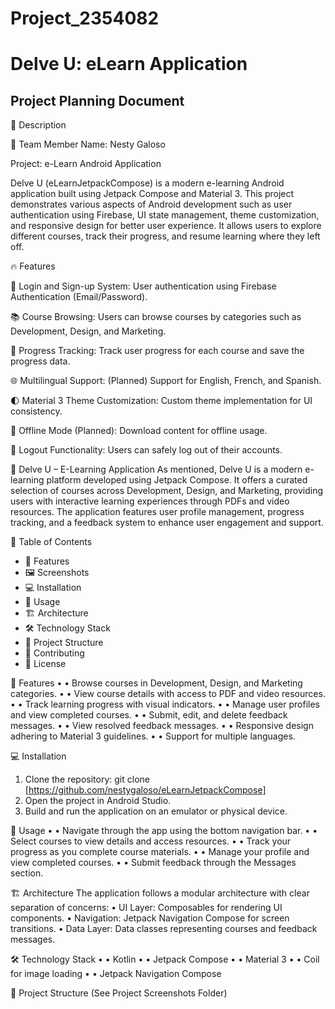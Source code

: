 # Project_2354082

# Delve U: eLearn Application

## Project Planning Document

📌 Description

👤 Team Member
Name: Nesty Galoso

Project: e-Learn Android Application

 Delve U (eLearnJetpackCompose) is a modern e-learning Android application built using Jetpack Compose and Material 3. This project demonstrates various aspects of Android development such as user authentication using Firebase, UI state management, theme customization, and responsive design for better user experience. It allows users to explore different courses, track their progress, and resume learning where they left off.

🔥 Features

📲 Login and Sign-up System: User authentication using Firebase Authentication (Email/Password).

📚 Course Browsing: Users can browse courses by categories such as Development, Design, and Marketing.

📖 Progress Tracking: Track user progress for each course and save the progress data.

🌐 Multilingual Support: (Planned) Support for English, French, and Spanish.

🌓 Material 3 Theme Customization: Custom theme implementation for UI consistency.

📁 Offline Mode (Planned): Download content for offline usage.

🔐 Logout Functionality: Users can safely log out of their accounts.


📘 Delve U – E-Learning Application
As mentioned, Delve U is a modern e-learning platform developed using Jetpack Compose. It offers a curated selection of courses across Development, Design, and Marketing, providing users with interactive learning experiences through PDFs and video resources. The application features user profile management, progress tracking, and a feedback system to enhance user engagement and support.

📑 Table of Contents
- 🚀 Features
- 🖼️ Screenshots
- 💻 Installation
- 📱 Usage
- 🏗️ Architecture
- 🛠️ Technology Stack
- 📁 Project Structure
- 🤝 Contributing
- 📄 License
  
🚀 Features
•	• Browse courses in Development, Design, and Marketing categories.
•	• View course details with access to PDF and video resources.
•	• Track learning progress with visual indicators.
•	• Manage user profiles and view completed courses.
•	• Submit, edit, and delete feedback messages.
•	• View resolved feedback messages.
•	• Responsive design adhering to Material 3 guidelines.
•	• Support for multiple languages.

💻 Installation
1. Clone the repository:
   git clone [https://github.com/nestygaloso/eLearnJetpackCompose]
2. Open the project in Android Studio.
3. Build and run the application on an emulator or physical device.

📱 Usage
•	• Navigate through the app using the bottom navigation bar.
•	• Select courses to view details and access resources.
•	• Track your progress as you complete course materials.
•	• Manage your profile and view completed courses.
•	• Submit feedback through the Messages section.

🏗️ Architecture
The application follows a modular architecture with clear separation of concerns:
• UI Layer: Composables for rendering UI components.
• Navigation: Jetpack Navigation Compose for screen transitions.
• Data Layer: Data classes representing courses and feedback messages.

🛠️ Technology Stack
•	• Kotlin
•	• Jetpack Compose
•	• Material 3
•	• Coil for image loading
•	• Jetpack Navigation Compose

📁 Project Structure (See Project Screenshots Folder)


